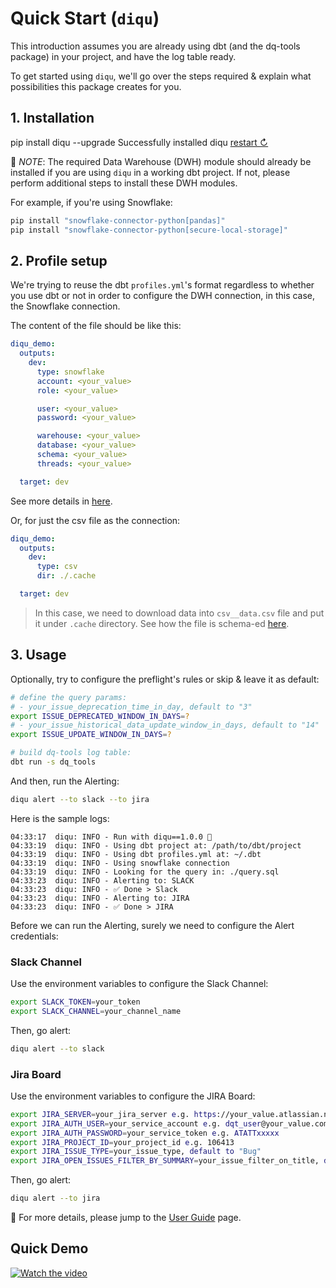 <!-- markdownlint-disable code-block-style -->
# Quick Start (`diqu`)

This introduction assumes you are already using dbt (and the dq-tools package) in your project, and have the log table ready.

To get started using `diqu`, we'll go over the steps required & explain what possibilities this package creates for you.

## 1. Installation

<div class="termynal" data-termynal data-ty-typeDelay="40" data-ty-lineDelay="700"> <!-- markdownlint-disable no-inline-html -->
    <span data-ty="input">pip install diqu --upgrade</span>
    <span data-ty="progress"></span>
    <span data-ty>Successfully installed diqu</span>
    <a href="#" data-terminal-control="">restart ↻</a>
</div>

📓 _NOTE_: The required Data Warehouse (DWH) module should already be installed if you are using `diqu` in a working dbt project. If not, please perform additional steps to install these DWH modules.

For example, if you're using Snowflake:

```bash
pip install "snowflake-connector-python[pandas]"
pip install "snowflake-connector-python[secure-local-storage]"
```

## 2. Profile setup

We're trying to reuse the dbt `profiles.yml`'s format regardless to whether you use dbt or not in order to configure the DWH connection, in this case, the Snowflake connection.

The content of the file should be like this:

```yaml
diqu_demo:
  outputs:
    dev:
      type: snowflake
      account: <your_value>
      role: <your_value>

      user: <your_value>
      password: <your_value>

      warehouse: <your_value>
      database: <your_value>
      schema: <your_value>
      threads: <your_value>

  target: dev
```

See more details in [here](config/sources/snowflake.md).

Or, for just the csv file as the connection:

```yaml
diqu_demo:
  outputs:
    dev:
      type: csv
      dir: ./.cache

  target: dev
```

> In this case, we need to download data into `csv__data.csv` file and put it under `.cache` directory. See how the file is schema-ed [here](config/packages/custom_query.md).

## 3. Usage

Optionally, try to configure the preflight's rules or skip & leave it as default:

```bash
# define the query params:
# - your_issue_deprecation_time_in_day, default to "3"
export ISSUE_DEPRECATED_WINDOW_IN_DAYS=?
# - your_issue_historical_data_update_window_in_days, default to "14"
export ISSUE_UPDATE_WINDOW_IN_DAYS=?

# build dq-tools log table:
dbt run -s dq_tools
```

And then, run the Alerting:

```bash
diqu alert --to slack --to jira
```

Here is the sample logs:

```log
04:33:17  diqu: INFO - Run with diqu==1.0.0 🏃
04:33:19  diqu: INFO - Using dbt project at: /path/to/dbt/project
04:33:19  diqu: INFO - Using dbt profiles.yml at: ~/.dbt
04:33:19  diqu: INFO - Using snowflake connection
04:33:19  diqu: INFO - Looking for the query in: ./query.sql
04:33:23  diqu: INFO - Alerting to: SLACK
04:33:23  diqu: INFO - ✅ Done > Slack
04:33:23  diqu: INFO - Alerting to: JIRA
04:33:23  diqu: INFO - ✅ Done > JIRA
```

Before we can run the Alerting, surely we need to configure the Alert credentials:

### Slack Channel

Use the environment variables to configure the Slack Channel:

```bash
export SLACK_TOKEN=your_token
export SLACK_CHANNEL=your_channel_name
```

Then, go alert:

```bash
diqu alert --to slack
```

### Jira Board

Use the environment variables to configure the JIRA Board:

```bash
export JIRA_SERVER=your_jira_server e.g. https://your_value.atlassian.net/
export JIRA_AUTH_USER=your_service_account e.g. dqt_user@your_value.com
export JIRA_AUTH_PASSWORD=your_service_token e.g. ATATTxxxxx
export JIRA_PROJECT_ID=your_project_id e.g. 106413
export JIRA_ISSUE_TYPE=your_issue_type, default to "Bug"
export JIRA_OPEN_ISSUES_FILTER_BY_SUMMARY=your_issue_filter_on_title, default to "dq-tools"
```

Then, go alert:

```bash
diqu alert --to jira
```

📖 For more details, please jump to the [User Guide](common.md) page.

## Quick Demo

[![Watch the video](https://cdn.loom.com/sessions/thumbnails/8d970dfe333c450f8f6d3859458cac99-1700469864888-with-play.gif)](https://www.loom.com/share/8d970dfe333c450f8f6d3859458cac99?sid=b5542b91-ca6d-42a9-b80f-55f85674ec21)
